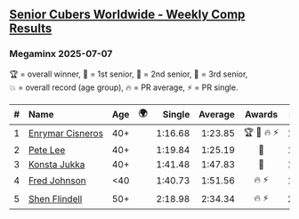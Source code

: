 <style>table {white-space: nowrap;}</style>
<link rel="stylesheet" type="text/css" href="/scw-comp/css/flags.css" />

## [Senior Cubers Worldwide - Weekly Comp Results](/scw-comp/results/)
### Megaminx 2025-07-07

<span style="white-space: nowrap;">🏆 = overall winner</span>, <span style="white-space: nowrap;">🥇 = 1st senior</span>, <span style="white-space: nowrap;">🥈 = 2nd senior</span>, <span style="white-space: nowrap;">🥉 = 3rd senior</span>, <span style="white-space: nowrap;">💥 = overall record (age group)</span>, <span style="white-space: nowrap;">🔥 = PR average</span>, <span style="white-space: nowrap;">⚡ = PR single</span>.

| # | Name | Age | 🌍 | Single | Average | Awards | Solve 1 | Solve 2 | Solve 3 | Solve 4 | Solve 5 | Video |
| :--: | :-- | :--: | :--: | --: | --: | :--: | --: | --: | --: | --: | --: | :-- |
| 1 | [Enrymar Cisneros](../../persons/enrymar_cisneros/minx.md) | 40+ | <i class="flag flag-VE" /> | 1:16.68 | 1:23.85 | 🏆 🥇 🔥 ⚡ | 1:36.18 | 1:28.17 | 1:19.64 | 1:23.75 | 1:16.68 | [Desktop](https://www.facebook.com/events/1328488458860314/permalink/1338374174538409) / [Mobile](https://m.facebook.com/events/1328488458860314?view=permalink&id=1338374174538409) |
| 2 | [Pete Lee](../../persons/pete_lee/minx.md) | 40+ | <i class="flag flag-GB" /> | 1:19.84 | 1:25.19 | 🥈 | 1:29.18 | 1:20.61 | 1:19.84 | 1:25.78 | 1:42.84 | [Desktop](https://www.facebook.com/events/1328488458860314/permalink/1337553634620463) / [Mobile](https://m.facebook.com/events/1328488458860314?view=permalink&id=1337553634620463) |
| 3 | [Konsta Jukka](../../persons/konsta_jukka/minx.md) | 40+ | <i class="flag flag-FI" /> | 1:41.48 | 1:47.83 | 🥉 | 1:41.48 | 1:46.75 | 1:53.21 | 1:58.67 | 1:43.53 | [Desktop](https://www.facebook.com/events/1328488458860314/permalink/1338971457812014) / [Mobile](https://m.facebook.com/events/1328488458860314?view=permalink&id=1338971457812014) |
| 4 | [Fred Johnson](../../persons/fred_johnson/minx.md) | <40 | <i class="flag flag-US" /> | 1:40.73 | 1:51.56 | 🔥 ⚡ | 1:43.54 | 2:13.99 | 1:40.73 | 1:47.19 | 2:03.94 | [Desktop](https://www.facebook.com/frederick.g.johnson/videos/724154740247428) / [Mobile](https://m.facebook.com/frederick.g.johnson/videos/724154740247428) |
| 5 | [Shen Flindell](../../persons/shen_flindell/minx.md) | 50+ | <i class="flag flag-AU" /> | 2:18.98 | 2:34.34 | 🔥 ⚡ | 2:47.92 | 2:18.98 | 2:36.13 | DNS | DNS | [Desktop](https://www.facebook.com/events/1328488458860314/permalink/1338582487850911) / [Mobile](https://m.facebook.com/events/1328488458860314?view=permalink&id=1338582487850911) |

<!-- Global site tag (gtag.js) - Google Analytics -->
<script async src="https://www.googletagmanager.com/gtag/js?id=UA-86348435-3"></script>
<script>window.dataLayer = window.dataLayer || []; function gtag() {dataLayer.push(arguments);} gtag('js', new Date()); gtag('config', 'UA-86348435-3');</script>
